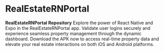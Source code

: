 # RealEstateRNPortal
**RealEstateRNPortal Repository**  Explore the power of React Native and Expo in the RealEstateRNPortal app. Validate user logins securely and experience seamless property management through the dynamic dashboard. Download the APK now to access real-time property data and elevate your real estate interactions on both iOS and Android platforms.
